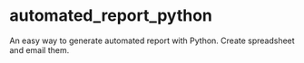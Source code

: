 # automated_report_python
An easy way to generate automated report with Python. Create spreadsheet and email them.